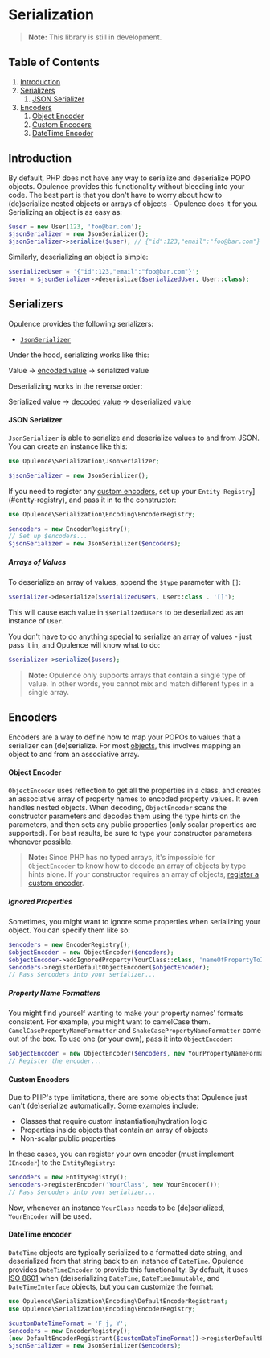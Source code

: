 # Serialization

> **Note:** This library is still in development.

## Table of Contents
1. [Introduction](#introduction)
2. [Serializers](#serializers)
    1. [JSON Serializer](#json-serializer)
3. [Encoders](#encoders)
    1. [Object Encoder](#object-encoder)
    2. [Custom Encoders](#custom-encoders)
    3. [DateTime Encoder](#datetime-encoder)

<h2 id="introduction">Introduction</h2>

By default, PHP does not have any way to serialize and deserialize POPO objects.  Opulence provides this functionality without bleeding into your code.  The best part is that you don't have to worry about how to (de)serialize nested objects or arrays of objects - Opulence does it for you.  Serializing an object is as easy as:

```php
$user = new User(123, 'foo@bar.com');
$jsonSerializer = new JsonSerializer();
$jsonSerializer->serialize($user); // {"id":123,"email":"foo@bar.com"}
```

Similarly, deserializing an object is simple:

```php
$serializedUser = '{"id":123,"email":"foo@bar.com"}';
$user = $jsonSerializer->deserialize($serializedUser, User::class);
```

<h2 id="serializers">Serializers</h2>

Opulence provides the following serializers:

* [`JsonSerializer`](#json-serializer)

Under the hood, serializing works like this:

Value &rarr; [encoded value](#encoders) &rarr; serialized value

Deserializing works in the reverse order:

Serialized value &rarr; [decoded value](#encoders) &rarr; deserialized value

<h4 id="json-serializer">JSON Serializer</h4>

`JsonSerializer` is able to serialize and deserialize values to and from JSON.  You can create an instance like this:

```php
use Opulence\Serialization\JsonSerializer;

$jsonSerializer = new JsonSerializer();
```

If you need to register any [custom encoders](#custom-encoders), set up your `Entity Registry`](#entity-registry), and pass it in to the constructor:

```php
use Opulence\Serialization\Encoding\EncoderRegistry;

$encoders = new EncoderRegistry();
// Set up $encoders...
$jsonSerializer = new JsonSerializer($encoders);
```

<h5 id="arrays-of-values">Arrays of Values</h5>

To deserialize an array of values, append the `$type` parameter with `[]`:

```php
$serializer->deserialize($serializedUsers, User::class . '[]');
```

This will cause each value in `$serializedUsers` to be deserialized as an instance of `User`.

You don't have to do anything special to serialize an array of values - just pass it in, and Opulence will know what to do:

```php
$serializer->serialize($users);
```

> **Note:** Opulence only supports arrays that contain a single type of value.  In other words, you cannot mix and match different types in a single array.

<h2 id="encoders">Encoders</h2>

Encoders are a way to define how to map your POPOs to values that a serializer can (de)serialize.  For most [objects](#object-encoders), this involves mapping an object to and from an associative array.

<h4 id="object-encoder">Object Encoder</h4>

`ObjectEncoder` uses reflection to get all the properties in a class, and creates an associative array of property names to encoded property values.  It even handles nested objects.  When decoding, `ObjectEncoder` scans the constructor parameters and decodes them using the type hints on the parameters, and then sets any public properties (only scalar properties are supported).  For best results, be sure to type your constructor parameters whenever possible.

> **Note:** Since PHP has no typed arrays, it's impossible for `ObjectEncoder` to know how to decode an array of objects by type hints alone.  If your constructor requires an array of objects, [register a custom encoder](#custom-encoders).

<h5 id="ignored-properties">Ignored Properties</h5>

Sometimes, you might want to ignore some properties when serializing your object.  You can specify them like so:

```php
$encoders = new EncoderRegistry();
$objectEncoder = new ObjectEncoder($encoders);
$objectEncoder->addIgnoredProperty(YourClass::class, 'nameOfPropertyToIgnore');
$encoders->registerDefaultObjectEncoder($objectEncoder);
// Pass $encoders into your serializer...
```

<h5 id="property-name-formatters">Property Name Formatters</h5>

You might find yourself wanting to make your property names' formats consistent.  For example, you might want to camelCase them.  `CamelCasePropertyNameFormatter` and `SnakeCasePropertyNameFormatter` come out of the box.  To use one (or your own), pass it into `ObjectEncoder`:

```php
$objectEncoder = new ObjectEncoder($encoders, new YourPropertyNameFormatter());
// Register the encoder...
```

<h4 id="custom-encoders">Custom Encoders</h4>

Due to PHP's type limitations, there are some objects that Opulence just can't (de)serialize automatically.  Some examples include:

* Classes that require custom instantiation/hydration logic
* Properties inside objects that contain an array of objects
* Non-scalar public properties

In these cases, you can register your own encoder (must implement `IEncoder`) to the `EntityRegistry`:

```php
$encoders = new EntityRegistry();
$encoders->registerEncoder('YourClass', new YourEncoder());
// Pass $encoders into your serializer...
```

Now, whenever an instance `YourClass` needs to be (de)serialized, `YourEncoder` will be used.

<h4 id="datetime-encoder">DateTime encoder</h4>

`DateTime` objects are typically serialized to a formatted date string, and deserialized from that string back to an instance of `DateTime`.  Opulence provides `DateTimeEncoder` to provide this functionality. By default, it uses <a href="https://en.wikipedia.org/wiki/ISO_8601" target="_blank">ISO 8601</a> when (de)serializing `DateTime`, `DateTimeImmutable`, and `DateTimeInterface` objects, but you can customize the format:

```php
use Opulence\Serialization\Encoding\DefaultEncoderRegistrant;
use Opulence\Serialization\Encoding\EncoderRegistry;

$customDateTimeFormat = 'F j, Y';
$encoders = new EncoderRegistry();
(new DefaultEncoderRegistrant($customDateTimeFormat))->registerDefaultEncoders($encoders);
$jsonSerializer = new JsonSerializer($encoders);
```
